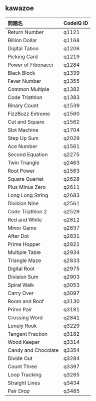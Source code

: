 ## kawazoe

|問題名|CodeIQ ID|
|:--|:--|
|Return Number|q1121|
|Billion Dollar|q1168|
|Digital Taboo|q1206|
|Picking Card|q1219|
|Power of Fibonacci|q1284|
|Black Block|q1339|
|Fever Number|q1355|
|Common Multiple|q1382|
|Code Triathlon|q1383|
|Binary Count|q1539|
|FizzBuzz Extreme|q1560|
|Cut and Square|q1562|
|Slot Machine|q1704|
|Step Up Sum|q2029|
|Ace Number|q1561|
|Second Equation|q2275|
|Twin Triangle|q2463|
|Root Power|q1563|
|Square Quartet|q2628|
|Plus Minus Zero|q2611|
|Long Long String|q2683|
|Division Nine|q2561|
|Code Triathlon 2|q2529|
|Red and White|q2812|
|Minor Game|q2837|
|After Dot|q2831|
|Prime Hopper|q2821|
|Multiple Table|q2934|
|Triangle Maze|q2833|
|Digital Root|q2975|
|Division Sum|q2903|
|Spiral Walk|q3053|
|Carry Over|q3097|
|Room and Roof|q3130|
|Prime Pair|q3181|
|Crossing Word|q2841|
|Lonely Rook|q3229|
|Tangent Fraction|q3182|
|Wood Keeper|q3314|
|Candy and Chocolate|q3354|
|Divide Out|q3284|
|Count Three|q3397|
|Loop Tracking|q3285|
|Straight Lines|q3434|
|Pair Drop|q3485|
